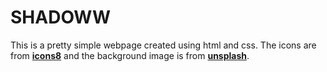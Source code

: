 # SHADOWW

This is a pretty simple webpage created using html and css. The icons are from **[icons8](https://icons8.com/)** and the background image is from **[unsplash](https://unsplash.com/photos/Jztmx9yqjBw)**.
